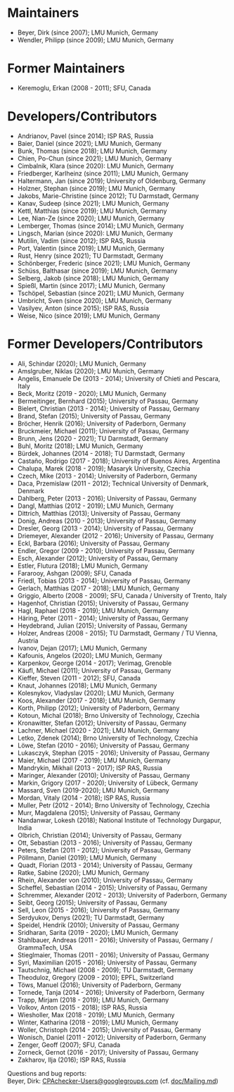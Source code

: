 <!--
This file is part of CPAchecker,
a tool for configurable software verification:
https://cpachecker.sosy-lab.org

SPDX-FileCopyrightText: 2007-2020 Dirk Beyer <https://www.sosy-lab.org>

SPDX-License-Identifier: Apache-2.0
-->

# Maintainers
- Beyer, Dirk (since 2007); LMU Munich, Germany
- Wendler, Philipp (since 2009); LMU Munich, Germany

# Former Maintainers
- Keremoglu, Erkan (2008 - 2011); SFU, Canada

# Developers/Contributors
- Andrianov, Pavel (since 2014); ISP RAS, Russia
- Baier, Daniel (since 2021); LMU Munich, Germany
- Bunk, Thomas (since 2018); LMU Munich, Germany
- Chien, Po-Chun (since 2021); LMU Munich, Germany
- Cimbalnik, Klara (since 2020): LMU Munich, Germany
- Friedberger, Karlheinz (since 2011); LMU Munich, Germany
- Haltermann, Jan (since 2019); University of Oldenburg, Germany
- Holzner, Stephan (since 2019); LMU Munich, Germany
- Jakobs, Marie-Christine (since 2012); TU Darmstadt, Germany
- Kanav, Sudeep (since 2021); LMU Munich, Germany
- Kettl, Matthias (since 2019); LMU Munich, Germany
- Lee, Nian-Ze (since 2020); LMU Munich, Germany
- Lemberger, Thomas (since 2014); LMU Munich, Germany
- Lingsch, Marian (since 2020): LMU Munich, Germany
- Mutilin, Vadim (since 2012); ISP RAS, Russia
- Port, Valentin (since 2019); LMU Munich, Germany
- Rust, Henry (since 2021); TU Darmstadt, Germany
- Schönberger, Frederic (since 2021); LMU Munich, Germany
- Schüss, Balthasar (since 2019); LMU Munich, Germany
- Selberg, Jakob (since 2018); LMU Munich, Germany
- Spießl, Martin (since 2017); LMU Munich, Germany
- Tschöpel, Sebastian (since 2021); LMU Munich, Germany
- Umbricht, Sven (since 2020); LMU Munich, Germany
- Vasilyev, Anton (since 2015); ISP RAS, Russia
- Weise, Nico (since 2019); LMU Munich, Germany

# Former Developers/Contributors
- Ali, Schindar (2020); LMU Munich, Germany
- Amslgruber, Niklas (2020); LMU Munich, Germany
- Angelis, Emanuele De (2013 - 2014); University of Chieti and Pescara, Italy
- Beck, Moritz (2019 - 2020); LMU Munich, Germany
- Bermeitinger, Bernhard (2015); University of Passau, Germany
- Bielert, Christian (2013 - 2014); University of Passau, Germany
- Brand, Stefan (2015); University of Passau, Germany
- Bröcher, Henrik (2016); University of Paderborn, Germany
- Bruckmeier, Michael (2011); University of Passau, Germany
- Brunn, Jens (2020 - 2021); TU Darmstadt, Germany
- Buhl, Moritz (2018); LMU Munich, Germany
- Bürdek, Johannes (2014 - 2018); TU Darmstadt, Germany
- Castaño, Rodrigo (2017 - 2018); University of Buenos Aires, Argentina
- Chalupa, Marek (2018 - 2019); Masaryk University, Czechia
- Czech, Mike (2013 - 2014); University of Paderborn, Germany
- Daca, Przemislaw (2011 - 2012); Technical University of Denmark, Denmark
- Dahlberg, Peter (2013 - 2016); University of Passau, Germany
- Dangl, Matthias (2012 - 2019); LMU Munich, Germany
- Dittrich, Matthias (2013); University of Passau, Germany
- Donig, Andreas (2010 - 2013); University of Passau, Germany
- Dresler, Georg (2013 - 2014); University of Passau, Germany
- Driemeyer, Alexander (2012 - 2016); University of Passau, Germany
- Eckl, Barbara (2016); University of Passau, Germany
- Endler, Gregor (2009 - 2010); University of Passau, Germany
- Esch, Alexander (2012); University of Passau, Germany
- Estler, Flutura (2018); LMU Munich, Germany
- Fararooy, Ashgan (2009); SFU, Canada
- Friedl, Tobias (2013 - 2014); University of Passau, Germany
- Gerlach, Matthias (2017 - 2018); LMU Munich, Germany
- Griggio, Alberto (2008 - 2009); SFU, Canada / University of Trento, Italy
- Hagenhof, Christian (2015); University of Passau, Germany
- Hagl, Raphael (2018 - 2019); LMU Munich, Germany
- Häring, Peter (2011 - 2014); University of Passau, Germany
- Heydebrand, Julian (2015); University of Passau, Germany
- Holzer, Andreas (2008 - 2015); TU Darmstadt, Germany / TU Vienna, Austria
- Ivanov, Dejan (2017); LMU Munich, Germany
- Kafounis, Angelos (2020); LMU Munich, Germany
- Karpenkov, George (2014 - 2017); Verimag, Grenoble
- Käufl, Michael (2011); University of Passau, Germany
- Kieffer, Steven (2011 - 2012); SFU, Canada
- Knaut, Johannes (2018); LMU Munich, Germany
- Kolesnykov, Vladyslav (2020); LMU Munich, Germany
- Koos, Alexander (2017 - 2018); LMU Munich, Germany
- Korth, Philipp (2012); University of Paderborn, Germany
- Kotoun, Michal (2018); Brno University of Technology, Czechia
- Kronawitter, Stefan (2012); University of Passau, Germany
- Lachner, Michael (2020 - 2021); LMU Munich, Germany
- Letko, Zdenek (2014); Brno University of Technology, Czechia
- Löwe, Stefan (2010 - 2016); University of Passau, Germany
- Lukasczyk, Stephan (2015 - 2016); University of Passau, Germany
- Maier, Michael (2017 - 2019); LMU Munich, Germany
- Mandrykin, Mikhail (2013 - 2017); ISP RAS, Russia
- Maringer, Alexander (2010); University of Passau, Germany
- Markin, Grigory (2017 - 2020); University of Lübeck, Germany
- Massard, Sven (2019-2020); LMU Munich, Germany
- Mordan, Vitaly (2014 - 2018); ISP RAS, Russia
- Muller, Petr (2012 - 2014); Brno University of Technology, Czechia
- Murr, Magdalena (2015); University of Passau, Germany
- Nandanwar, Lokesh (2018); National Institute of Technology Durgapur, India
- Olbrich, Christian (2014); University of Passau, Germany
- Ott, Sebastian (2013 - 2016); University of Passau, Germany
- Peters, Stefan (2011 - 2012); University of Passau, Germany
- Pöllmann, Daniel (2019); LMU Munich, Germany
- Quadt, Florian (2013 - 2014); University of Passau, Germany
- Ratke, Sabine (2020); LMU Munich, Germany
- Rhein, Alexander von (2010); University of Passau, Germany
- Scheffel, Sebastian (2014 - 2015); University of Passau, Germany
- Schremmer, Alexander (2012 - 2013); University of Paderborn, Germany
- Seibt, Georg (2015); University of Passau, Germany
- Sell, Leon (2015 - 2016); University of Passau, Germany
- Serdyukov, Denys (2021); TU Darmstadt, Germany
- Speidel, Hendrik (2010); University of Passau, Germany
- Sridharan, Sarita (2019 - 2020); LMU Munich, Germany
- Stahlbauer, Andreas (2011 - 2016); University of Passau, Germany / GrammaTech, USA
- Stieglmaier, Thomas (2011 - 2016); University of Passau, Germany
- Syri, Maximilian (2015 - 2016); University of Passau, Germany
- Tautschnig, Michael (2008 - 2009); TU Darmstadt, Germany
- Theoduloz, Gregory (2009 - 2010); EPFL, Switzerland
- Töws, Manuel (2016); University of Paderborn, Germany
- Tornede, Tanja (2014 - 2016); University of Paderborn, Germany
- Trapp, Mirjam (2018 - 2019); LMU Munich, Germany
- Volkov, Anton (2015 - 2018); ISP RAS, Russia
- Wiesholler, Max (2018 - 2019); LMU Munich, Germany
- Winter, Katharina (2018 - 2019); LMU Munich, Germany
- Woller, Christoph (2014 - 2015); University of Passau, Germany
- Wonisch, Daniel (2011 - 2012); University of Paderborn, Germany
- Zenger, Geoff (2007); SFU, Canada
- Zorneck, Gernot (2016 - 2017); University of Passau, Germany
- Zakharov, Ilja (2016); ISP RAS, Russia

Questions and bug reports:  
  Beyer, Dirk: CPAchecker-Users@googlegroups.com (cf. [doc/Mailing.md](doc/Mailing.md))

